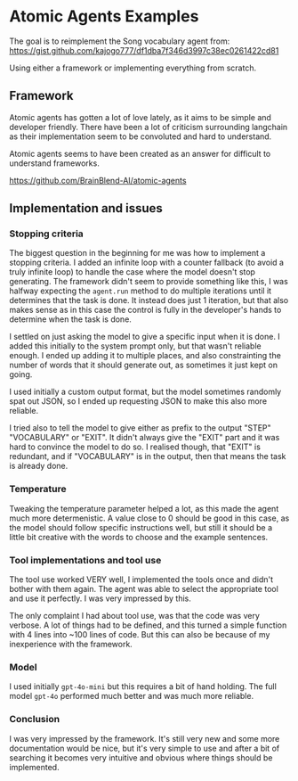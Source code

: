 # Atomic Agents Examples

The goal is to reimplement the Song vocabulary agent from: https://gist.github.com/kajogo777/df1dba7f346d3997c38ec0261422cd81

Using either a framework or implementing everything from scratch.

## Framework

Atomic agents has gotten a lot of love lately, as it aims to be simple and developer friendly.
There have been a lot of criticism surrounding langchain as their implementation seem to be convoluted and hard to understand.

Atomic agents seems to have been created as an answer for difficult to understand frameworks.

https://github.com/BrainBlend-AI/atomic-agents

## Implementation and issues

### Stopping criteria

The biggest question in the beginning for me was how to implement a stopping criteria.
I added an infinite loop with a counter fallback (to avoid a truly infinite loop) to handle the case where the model doesn't stop generating.
The framework didn't seem to provide something like this, I was halfway expecting the `agent.run` method to do multiple iterations until it determines that the task is done.
It instead does just 1 iteration, but that also makes sense as in this case the control is fully in the developer's hands to determine when the task is done.

I settled on just asking the model to give a specific input when it is done. I added this initially to the system prompt only, but that wasn't reliable enough.
I ended up adding it to multiple places, and also constrainting the number of words that it should generate out, as sometimes it just kept on going.

I used initially a custom output format, but the model sometimes randomly spat out JSON, so I ended up requesting JSON to make this also more reliable.

I tried also to tell the model to give either as prefix to the output "STEP" "VOCABULARY" or "EXIT". It didn't always give the "EXIT" part and it was hard to convince the model to do so. I realised though, that "EXIT" is redundant, and if "VOCABULARY" is in the output, then that means the task is already done.

### Temperature

Tweaking the temperature parameter helped a lot, as this made the agent much more determenistic. A value close to 0 should be good in this case, as the model should follow specific instructions well, but still it should be a little bit creative with the words to choose and the example sentences.

### Tool implementations and tool use

The tool use worked VERY well, I implemented the tools once and didn't bother with them again. The agent was able to select the appropriate tool and use it perfectly.
I was very impressed by this.

The only complaint I had about tool use, was that the code was very verbose. A lot of things had to be defined, and this turned a simple function with 4 lines into ~100 lines of code.
But this can also be because of my inexperience with the framework.

### Model

I used initially `gpt-4o-mini` but this requires a bit of hand holding.
The full model `gpt-4o` performed much better and was much more reliable.

### Conclusion

I was very impressed by the framework. It's still very new and some more documentation would be nice, but it's very simple to use and after a bit of searching it becomes very intuitive and obvious where things should be implemented.
